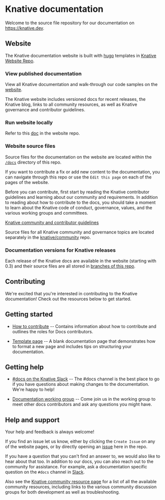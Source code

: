 # Knative documentation

Welcome to the source file repository for our documentation on
https://knative.dev.

## Website

The Knative documentation website is built with [hugo](https://gohugo.io/) templates in
[Knative Website Repo](https://github.com/knative/website).

### View published documentation

View all Knative documentation and walk-through our code samples on the
[website](https://knative.dev).

The Knative website includes versioned docs for recent releases, the Knative
blog, links to all community resources, as well as Knative governance and
contributor guidelines.

### Run website locally

Refer to this [doc](https://github.com/knative/website/blob/master/DEVELOPMENT.md) in the website repo.

### Website source files

Source files for the documentation on the website are located within the
[`/docs`](./docs) directory of this repo.

If you want to contribute a fix or add new content to the documentation, you can
navigate through this repo or use the `Edit this page` on each of the pages of
the website.

Before you can contribute, first start by reading the Knative contributor
guidelines and learning about our community and requirements. In addition to
reading about how to contribute to the docs, you should take a moment to learn
about the Knative code of conduct, governance, values, and the various working
groups and committees.

[Knative community and contributor guidelines](https://knative.dev/community/contributing/)

Source files for all Knative community and governance topics are located
separately in the [knative/community](https://github.com/knative/community/)
repo.

### Documentation versions for Knative releases

Each release of the Knative docs are available in the website (starting with
0.3) and their source files are all stored in
[branches of this repo](./doc-releases.md).

## Contributing

We're excited that you're interested in contributing to the Knative documentation! Check out the resources below to get started.

## Getting started

- [How to contribute](./CONTRIBUTING.md) -- Contains information about how
  to contribute and outlines the roles for Docs contributors.

- [Template page](./new-page-template.md) -- A blank documentation page that
  demonstrates how to format a new page and includes tips on structuring your
  documentation.

## Getting help

- [#docs on the Knative Slack](https://slack.knative.dev) -- The #docs channel
  is the best place to go if you have questions about making changes to the
  documentation. We're happy to help!

- [Documentation working group](https://github.com/knative/community/blob/master/working-groups/WORKING-GROUPS.md#documentation) -- Come join
  us in the working group to meet other docs contributors and ask any questions
  you might have.

## Help and support

Your help and feedback is always welcome!

If you find an issue let us know, either by clicking the `Create Issue` on any
of the website pages, or by directly opening an
[issue](https://github.com/knative/docs/issues/new/choose) here in the repo.

If you have a question that you can't find an answer to, we would also like to
hear about that too. In addition to our docs, you can also reach out to the
community for assistance. For example, ask a documentation specific question on
the `#docs` channel in [Slack](https://knative.slack.com/).

Also see the [Knative community resource page](https://knative.dev/community/)
for a list of all the available community resources, including links to the
various community discussion groups for both development as well as
troubleshooting.
